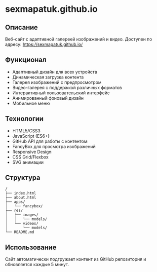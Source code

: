 # sexmapatuk.github.io

## Описание
Веб-сайт с адаптивной галереей изображений и видео. Доступен по адресу: https://sexmapatuk.github.io/

## Функционал
- Адаптивный дизайн для всех устройств
- Динамическая загрузка контента
- Галерея изображений с предпросмотром
- Видео-галерея с поддержкой различных форматов
- Интерактивный пользовательский интерфейс
- Анимированный фоновый дизайн
- Мобильное меню

## Технологии
- HTML5/CSS3
- JavaScript (ES6+)
- GitHub API для работы с контентом
- FancyBox для просмотра изображений
- Responsive Design
- CSS Grid/Flexbox
- SVG анимации

## Структура
```
/
├── index.html
├── about.html
├── apps/
│   └── fancybox/
├── res/
│   ├── images/
│   │   └── models/
│   └── videos/
│       └── models/
└── README.md
```

## Использование
Сайт автоматически подгружает контент из GitHub репозитория и обновляется каждые 5 минут.
```

